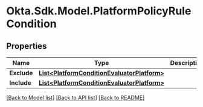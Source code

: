 # Okta.Sdk.Model.PlatformPolicyRuleCondition

## Properties

Name | Type | Description | Notes
------------ | ------------- | ------------- | -------------
**Exclude** | [**List&lt;PlatformConditionEvaluatorPlatform&gt;**](PlatformConditionEvaluatorPlatform.md) |  | [optional] 
**Include** | [**List&lt;PlatformConditionEvaluatorPlatform&gt;**](PlatformConditionEvaluatorPlatform.md) |  | [optional] 

[[Back to Model list]](../README.md#documentation-for-models) [[Back to API list]](../README.md#documentation-for-api-endpoints) [[Back to README]](../README.md)


